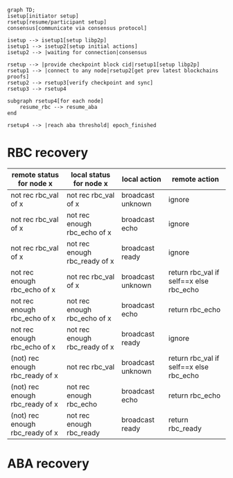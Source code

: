 ```mermaid
graph TD;
isetup[initiator setup]
rsetup[resume/participant setup]
consensus[communicate via consensus protocol]

isetup --> isetup1[setup libp2p]
isetup1 --> isetup2[setup initial actions]
isetup2 --> |waiting for connection|consensus

rsetup --> |provide checkpoint block cid|rsetup1[setup libp2p]
rsetup1 --> |connect to any node|rsetup2[get prev latest blockchains proofs]
rsetup2 --> rsetup3[verify checkpoint and sync]
rsetup3 --> rsetup4

subgraph rsetup4[for each node]
    resume_rbc --> resume_aba
end

rsetup4 --> |reach aba threshold| epoch_finished

```

# RBC recovery
|remote status for node x|local status for node x|local action|remote action|
|---|---|---|---|
|not rec rbc_val of x|not rec rbc_val of x|broadcast unknown|ignore|
|not rec rbc_val of x|not rec enough rbc_echo of x|broadcast echo|ignore|
|not rec rbc_val of x|not rec enough rbc_ready of x|broadcast ready|ignore|
|not rec enough rbc_echo of x|not rec rbc_val of x|broadcast unknown|return rbc_val if self==x else rbc_echo|
|not rec enough rbc_echo of x|not rec enough rbc_echo of x|broadcast echo|return rbc_echo|
|not rec enough rbc_echo of x|not rec enough rbc_ready of x|broadcast ready|ignore|
|(not) rec enough rbc_ready of x|not rec rbc_val|broadcast unknown|return rbc_val if self==x else rbc_echo|
|(not) rec enough rbc_ready of x|not rec enough rbc_echo|broadcast echo|return rbc_echo|
|(not) rec enough rbc_ready of x|not rec enough rbc_ready|broadcast ready|return rbc_ready|


# ABA recovery